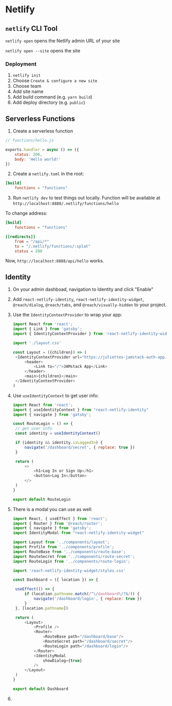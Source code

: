 # Netlify

## `netlify` CLI Tool

`netlify open` opens the Netlify admin URL of your site

`netlify open --site` opens the site

### Deployment

1. `netlify init`
2. Choose `Create & configure a new site`
3. Choose team
4. Add site name
5. Add build command (e.g. `yarn build`)
6. Add deploy directory (e.g. `public`)



## Serverless Functions

1. Create a serverless function

```javascript
// functions/hello.js

exports.handler = async () => ({
	status: 200,
	body: 'Hello world!'
})
```

2. Create a `netlify.toml` in the root:

```toml
[build]
	functions = "functions"
```

3. Run `netlify dev` to test things out locally. Function will be available at `http://localhost:8888/.netlify/functions/hello`



To change address:

```toml
[build]
	functions = "functions"

[[redirects]]
	from = "/api/*"
	to = "/.netlify/functions/:splat"
	status = 200
```

Now, `http://localhost:8888/api/hello` works.



## Identity

1. On your admin dashboad, navigation to Identity and click "Enable"

2. Add `react-netlify-identity`, `react-netlify-identity-widget`, `@reach/dialog`, `@reach/tabs`, and `@reach/visually-hidden` to your project.

3. Use the `IdentityContextProvider` to wrap your app:

   ```javascript
   import React from 'react';
   import { Link } from 'gatsby';
   import { IdentityContextProvider } from 'react-netlify-identity-widget'
   
   import './layout.css'
   
   const Layout = ({children}) => (
   	<IdentityContextProvider url="https://juliettes-jamstack-auth-app.netlify.com">
   		<header>
   			<Link to="/">JAMstack App</Link>
   		</header>
   		<main>{children}</main>
   	</IdentityContextProvider>
   )
   ```

4. Use  `useIdentityContext`  to get user info:

   ```javascript
   import React from 'react';
   import { useIdentityContext } from "react-netlify-identity"
   import { navigate } from 'gatsby';
   
   const RouteLogin = () => {
   	// get user info
   	const identity = useIdentityContext()
   
   	if (identity && identity.isLoggedIn) {
   		navigate('/dashboard/secret', { replace: true })
   	}
   
   	return (
   		<>
   			<h1>Log In or Sign Up</h1>
   			<button>Log In</button>
   		</>
   	)
   }
   
   export default RouteLogin
   ```

5. There is a modal you can use as well:

   ```javascript
   import React, { useEffect } from 'react';
   import { Router } from '@reach/router';
   import { navigate } from 'gatsby';
   import IdentityModal from "react-netlify-identity-widget"
   
   import Layout from '../components/layout';
   import Profile from '../components/profile';
   import RouteBase from '../components/route-base';
   import RouteSecret from '../components/route-secret';
   import RouteLogin from '../components/route-login';
   
   import 'react-netlify-identity-widget/styles.css'
   
   const Dashboard = ({ location }) => {
   
   	useEffect(() => {
   		if (location.pathname.match(/^\/dashboard\/?$/)) {
   			navigate('/dashboard/login', { replace: true })
   		}
   	}, [location.pathname])
   
   	return (
   		<Layout>
   			<Profile />
   			<Router>
   				<RouteBase path="/dashboard/base"/>
   				<RouteSecret path="/dashboard/secret"/>
   				<RouteLogin path="/dashboard/login"/>
   			</Router>
   			<IdentityModal
   				showDialog={true}
   			/>
   		</Layout>
   	)
   }
   
   export default Dashboard
   ```

   

6. 

